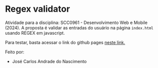 # Regex validator

Atividade para a disciplina: SCC0961 - Desenvolvimento Web e Mobile (2024). A proposta é validar as entradas do usuário na página `index.html` usando REGEX em javascript.

Para testar, basta acessar o link do github pages [neste link.](https://josecarlosandrade.github.io/regex-validator/)

Feito por:

- José Carlos Andrade do Nascimento
